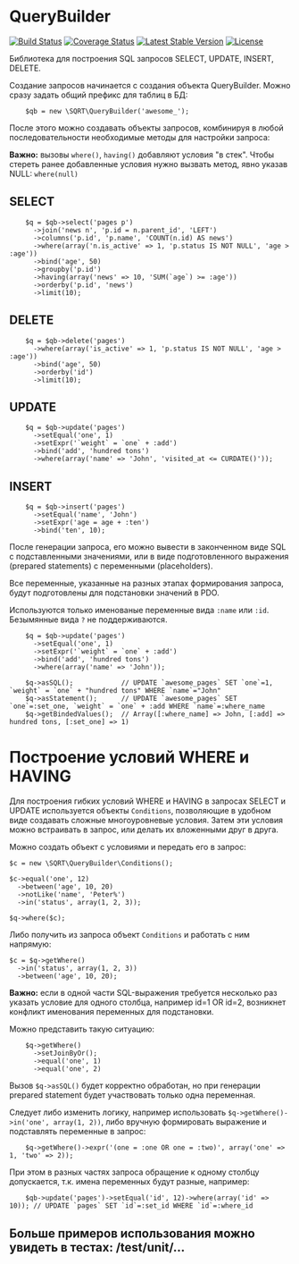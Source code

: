 QueryBuilder
============

[![Build Status](https://travis-ci.org/sqrt-pro/QueryBuilder.svg?branch=master)](https://travis-ci.org/sqrt-pro/QueryBuilder)
[![Coverage Status](https://coveralls.io/repos/sqrt-pro/QueryBuilder/badge.svg?branch=master)](https://coveralls.io/r/sqrt-pro/QueryBuilder?branch=master)
[![Latest Stable Version](https://poser.pugx.org/sqrt-pro/query-builder/v/stable.svg)](https://packagist.org/packages/sqrt-pro/query-builder)
[![License](https://poser.pugx.org/sqrt-pro/query-builder/license.svg)](https://packagist.org/packages/sqrt-pro/query-builder)

Библиотека для построения SQL запросов SELECT, UPDATE, INSERT, DELETE.

Создание запросов начинается с создания объекта QueryBuilder. Можно сразу задать общий префикс для таблиц в БД:

        $qb = new \SQRT\QueryBuilder('awesome_');

После этого можно создавать объекты запросов, комбинируя в любой последовательности необходимые методы для настройки запроса:

**Важно:** вызовы `where()`, `having()` добавляют условия "в стек".
Чтобы стереть ранее добавленные условия нужно вызвать метод, явно указав NULL: `where(null)`

SELECT
------
        $q = $qb->select('pages p')
          ->join('news n', 'p.id = n.parent_id', 'LEFT')
          ->columns('p.id', 'p.name', 'COUNT(n.id) AS news')
          ->where(array('n.is_active' => 1, 'p.status IS NOT NULL', 'age > :age'))
          ->bind('age', 50)
          ->groupby('p.id')
          ->having(array('news' => 10, 'SUM(`age`) >= :age'))
          ->orderby('p.id', 'news')
          ->limit(10);

DELETE
------
        $q = $qb->delete('pages')
          ->where(array('is_active' => 1, 'p.status IS NOT NULL', 'age > :age'))
          ->bind('age', 50)
          ->orderby('id')
          ->limit(10);

UPDATE
------

        $q = $qb->update('pages')
          ->setEqual('one', 1)
          ->setExpr('`weight` = `one` + :add')
          ->bind('add', 'hundred tons')
          ->where(array('name' => 'John', 'visited_at <= CURDATE()'));

INSERT
------

        $q = $qb->insert('pages')
          ->setEqual('name', 'John')
          ->setExpr('age = age + :ten')
          ->bind('ten', 10);

После генерации запроса, его можно вывести в законченном виде SQL с подставленными значениями, или в виде подготовленного
выражения (prepared statements) с переменными (placeholders).

Все переменные, указанные на разных этапах формирования запроса, будут подготовлены для подстановки значений в PDO.

Используются только именованые переменные вида `:name` или `:id`. Безымянные вида `?` не поддерживаются.

        $q = $qb->update('pages')
          ->setEqual('one', 1)
          ->setExpr('`weight` = `one` + :add')
          ->bind('add', 'hundred tons')
          ->where(array('name' => 'John'));

        $q->asSQL();            // UPDATE `awesome_pages` SET `one`=1, `weight` = `one` + "hundred tons" WHERE `name`="John"
        $q->asStatement();      // UPDATE `awesome_pages` SET `one`=:set_one, `weight` = `one` + :add WHERE `name`=:where_name
        $q->getBindedValues();  // Array([:where_name] => John, [:add] => hundred tons, [:set_one] => 1)

Построение условий WHERE и HAVING
=================================

Для построения гибких условий WHERE и HAVING в запросах SELECT и UPDATE используется объекты `Conditions`, позволяющие в удобном виде создавать сложные многоуровневые условия.
Затем эти условия можно встраивать в запрос, или делать их вложенными друг в друга.

Можно создать объект с условиями и передать его в запрос:

    $c = new \SQRT\QueryBuilder\Conditions();

    $c->equal('one', 12)
      ->between('age', 10, 20)
      ->notLike('name', 'Peter%')
      ->in('status', array(1, 2, 3));

    $q->where($c);

Либо получить из запроса объект `Conditions` и работать с ним напрямую:

    $c = $q->getWhere()
      ->in('status', array(1, 2, 3))
      ->between('age', 10, 20);

**Важно:** если в одной части SQL-выражения требуется несколько раз указать условие для одного столбца, например id=1 OR id=2, возникнет конфликт именования переменных для подстановки.

Можно представить такую ситуацию:

        $q->getWhere()
          ->setJoinByOr();
          ->equal('one', 1)
          ->equal('one', 2)

Вызов `$q->asSQL()` будет корректно обработан, но при генерации prepared statement будет участвовать только одна переменная.

Следует либо изменить логику, например использовать `$q->getWhere()->in('one', array(1, 2))`, либо вручную формировать выражение и подставлять переменные в запрос:

        $q->getWhere()->expr('(one = :one OR one = :two)', array('one' => 1, 'two' => 2));

При этом в разных частях запроса обращение к одному столбцу допускается, т.к. имена переменных будут разные, например:

        $qb->update('pages')->setEqual('id', 12)->where(array('id' => 10)); // UPDATE `pages` SET `id`=:set_id WHERE `id`=:where_id

Больше примеров использования можно увидеть в тестах: /test/unit/...
--------------------------------------------------------------------